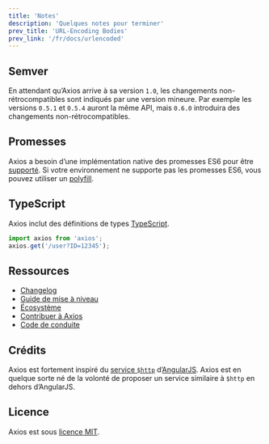 ```yaml
---
title: 'Notes'
description: 'Quelques notes pour terminer'
prev_title: 'URL-Encoding Bodies'
prev_link: '/fr/docs/urlencoded'
---
```


## Semver

En attendant qu’Axios arrive à sa version `1.0`, les changements non-rétrocompatibles sont indiqués par une version mineure. Par exemple les versions `0.5.1` et `0.5.4` auront la même API, mais `0.6.0` introduira des changements non-rétrocompatibles.

## Promesses

Axios a besoin d’une implémentation native des promesses ES6 pour être [supporté](http://caniuse.com/promises).
Si votre environnement ne supporte pas les promesses ES6, vous pouvez utiliser un [polyfill](https://github.com/jakearchibald/es6-promise).

## TypeScript
Axios inclut des définitions de types [TypeScript](http://typescriptlang.org).
```typescript
import axios from 'axios';
axios.get('/user?ID=12345');
```

## Ressources

* [Changelog](https://github.com/axios/axios/blob/master/CHANGELOG.md)
* [Guide de mise à niveau](https://github.com/axios/axios/blob/master/UPGRADE_GUIDE.md)
* [Écosystème](https://github.com/axios/axios/blob/master/ECOSYSTEM.md)
* [Contribuer à Axios](https://github.com/axios/axios/blob/master/CONTRIBUTING.md)
* [Code de conduite](https://github.com/axios/axios/blob/master/CODE_OF_CONDUCT.md)

## Crédits

Axios est fortement inspiré du [service `$http`](https://docs.angularjs.org/api/ng/service/$http) d’[AngularJS](https://angularjs.org/). Axios est en quelque sorte né de la volonté de proposer un service similaire à `$http` en dehors d’AngularJS.

## Licence

Axios est sous [licence MIT](https://github.com/axios/axios/blob/master/LICENSE).